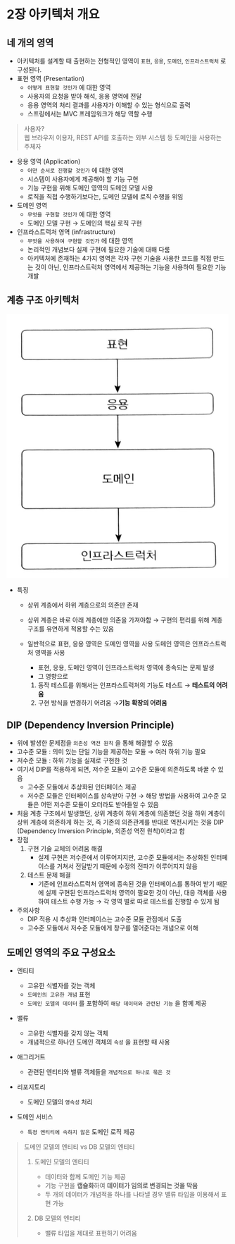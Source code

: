 # 2장 아키텍처 개요

## 네 개의 영역

* 아키텍처를 설계할 때 출현하는 전형적인 영역이  `표현`, `응용`, `도메인`, `인프라스트럭처` 로 구성된다. 
* 표현 영역 \(Presentation\)
  * `어떻게 표현할 것인가` 에 대한 영역
  * 사용자의 요청을 받아 해석, 응용 영역에 전달
  * 응용 영역의 처리 결과를 사용자가 이해할 수 있는 형식으로 출력
  * 스프링에서는 MVC 프레임워크가 해당 역할 수행

> 사용자?  
> 웹 브라우저 이용자, REST API를 호출하는 외부 시스템 등 도메인을 사용하는 주체자

* 응용 영역 \(Application\)
  * `어떤 순서로 진행할 것인가` 에 대한 영역
  * 시스템이 사용자에게 제공해야 할 기능 구현
  * 기능 구현을 위해 도메인 영역의 도메인 모델 사용
  * 로직을 직접 수행하기보다는, 도메인 모델에 로직 수행을 위임 
* 도메인 영역
  * `무엇을 구현할 것인가` 에 대한 영역
  * 도메인 모델 구현 → 도메인의 핵심 로직 구현 
* 인프라스트럭처 영역 \(infrastructure\)
  * `무엇을 사용하여 구현할 것인가` 에 대한 영역
  * 논리적인 개념보다 실제 구현에 필요한 기술에 대해 다룸
  * 아키텍처에 존재하는 4가지 영역은 각자 구현 기술을 사용한 코드를 직접 만드는 것이 아닌, 인프라스트럭처 영역에서 제공하는 기능을 사용하여 필요한 기능 개발

## 계층 구조 아키텍처

![](../.gitbook/assets/image%20%2810%29.png)

* 특징
  * 상위 계층에서 하위 계층으로의 의존만 존재
  * 상위 계층은 바로 아래 계층에만 의존을 가져야함 → 구현의 편리를 위해 계층 구조를 유연하게 적용할 수는 있음
  * 일반적으로 표현, 응용 영역은 도메인 영역을 사용 도메인 영역은 인프라스트럭처 영역을 사용
    * 표현, 응용, 도메인 영역이 인프라스트럭처 영역에 종속되는 문제 발생
    * 그 영향으로

    1. 동작 테스트를 위해서는 인프라스트럭처의 기능도 테스트 → **테스트의 어려움**
    2. 구현 방식을 변경하기 어려움 →**기능 확장의 어려움**

## DIP \(Dependency Inversion Principle\)

* 위에 발생한 문제점을 `의존성 역전 원칙` 을 통해 해결할 수 있음 
* 고수준 모듈 : 의미 있는 단일 기능을 제공하는 모듈 → 여러 하위 기능 필요 
* 저수준 모듈 : 하위 기능을 실제로 구현한 것 
* 여기서 DIP를 적용하게 되면, 저수준 모듈이 고수준 모듈에 의존하도록 바꿀 수 있음
  * 고수준 모듈에서 추상화된 인터페이스 제공
  * 저수준 모듈은 인터페이스를 상속받아 구현 → 해당 방법을 사용하여 고수준 모듈은 어떤 저수준 모듈이 오더라도 받아들일 수 있음 
* 처음 계층 구조에서 발생했던, 상위 계층이 하위 계층에 의존했던 것을 하위 계층이 상위 계층에 의존하게 하는 것, 즉 기존의 의존관계를 반대로 역전시키는 것을 DIP \(Dependency Inversion Principle, 의존성 역전 원칙\)이라고 함 
* 장점
  1. 구현 기술 교체의 어려움 해결
     * 실제 구현은 저수준에서 이루어지지만, 고수준 모듈에서는 추상화된 인터페이스를 거쳐서 전달받기 때문에 수정의 전파가 이루어지지 않음
  2. 테스트 문제 해결
     * 기존에 인프라스트럭처 영역에 종속된 것을 인터페이스를 통하여 받기 때문에 실제 구현된 인프라스트럭처 영역이 필요한 것이 아닌, 대응 객체를 사용하여 테스트 수행 가능 → 각 영역 별로 따로 테스트를 진행할 수 있게 됨
* 주의사항
  * DIP 적용 시 추상화 인터페이스는 고수준 모듈 관점에서 도출
  * 고수준 모듈에서 저수준 모듈에게 창구를 열어준다는 개념으로 이해

## 도메인 영역의 주요 구성요소

* 엔티티
  * 고유한 식별자를 갖는 객체
  * `도메인의 고유한 개념` 표현
  * `도메인 모델의 데이터` 를 포함하여 `해당 데이터와 관련된 기능` 을 함께 제공 
* 밸류
  * 고유한 식별자를 갖지 않는 객체
  * 개념적으로 하나인 도메인 객체의 `속성` 을 표현할 때 사용 
* 애그리거트

  * 관련된 엔티티와 밸류 객체들을 `개념적으로 하나로 묶은 것` 

* 리포지토리

  * 도메인 모델의 `영속성` 처리

* 도메인 서비스
  * `특정 엔티티에 속하지 않은` 도메인 로직 제공

> 도메인 모델의 엔티티 vs DB 모델의 엔티티  
> 1. 도메인 모델의 엔티티  
>     - 데이터와 함께 도메인 기능 제공  
>     - 기능 구현을 **캡슐화**하여 **데이터가 임의로 변경되는 것을 막음**  
>     - 두 개의 데이터가 개념적을 하나를 나타낼 경우 밸류 타입을 이용해서 표현 가능
>
> 2. DB 모델의 엔티티  
>     - 밸류 타입을 제대로 표현하기 어려움



